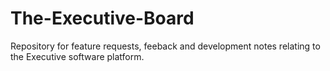 # The-Executive-Board
Repository for feature requests, feeback and development notes relating to the Executive software platform.
